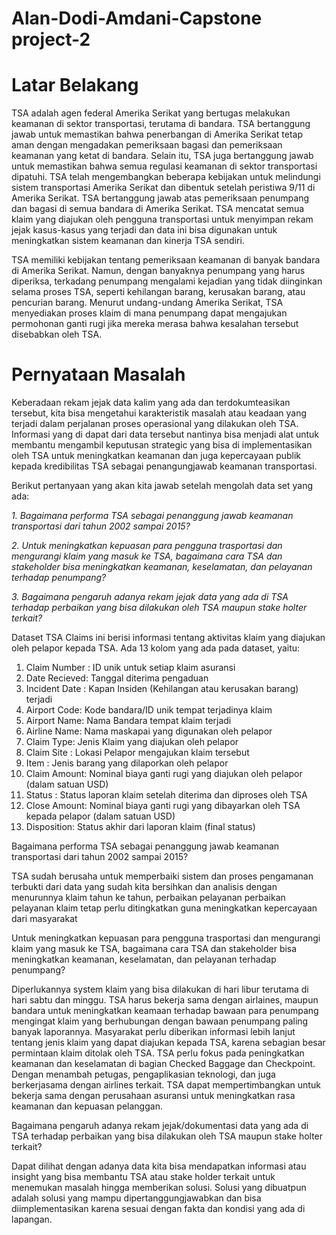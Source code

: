 # Alan-Dodi-Amdani-Capstone project-2
# **Latar Belakang**

TSA adalah agen federal Amerika Serikat yang bertugas melakukan keamanan di sektor transportasi, terutama di bandara. TSA bertanggung jawab untuk memastikan bahwa penerbangan di Amerika Serikat tetap aman dengan mengadakan pemeriksaan bagasi dan pemeriksaan keamanan yang ketat di bandara. Selain itu, TSA juga bertanggung jawab untuk memastikan bahwa semua regulasi keamanan di sektor transportasi dipatuhi. TSA telah mengembangkan beberapa kebijakan untuk melindungi sistem transportasi Amerika Serikat dan dibentuk setelah peristiwa 9/11 di Amerika Serikat. TSA bertanggung jawab atas pemeriksaan penumpang dan bagasi di semua bandara di Amerika Serikat. TSA mencatat semua klaim yang diajukan oleh pengguna transportasi untuk menyimpan rekam jejak kasus-kasus yang terjadi dan data ini bisa digunakan untuk meningkatkan sistem keamanan dan kinerja TSA sendiri.

TSA memiliki kebijakan tentang pemeriksaan keamanan di banyak bandara di Amerika Serikat. Namun, dengan banyaknya penumpang yang harus diperiksa, terkadang penumpang mengalami kejadian yang tidak diinginkan selama proses TSA, seperti kehilangan barang, kerusakan barang, atau pencurian barang. Menurut undang-undang Amerika Serikat, TSA menyediakan proses klaim di mana penumpang dapat mengajukan permohonan ganti rugi jika mereka merasa bahwa kesalahan tersebut disebabkan oleh TSA.
# **Pernyataan Masalah**

Keberadaan rekam jejak data kalim yang ada dan terdokumteasikan tersebut, kita bisa mengetahui karakteristik masalah atau keadaan yang terjadi dalam perjalanan proses operasional yang dilakukan oleh TSA. Informasi yang di dapat dari data tersebut nantinya bisa menjadi alat untuk membantu mengambil keputusan strategic yang bisa di implementasikan oleh TSA untuk meningkatkan keamanan dan juga kepercayaan publik kepada kredibilitas TSA sebagai penangungjawab keamanan transportasi.

Berikut pertanyaan yang akan kita jawab setelah mengolah data set yang ada:

*1. Bagaimana performa TSA sebagai penanggung jawab keamanan transportasi dari tahun 2002 sampai 2015?*

*2. Untuk meningkatkan kepuasan para pengguna trasportasi dan mengurangi klaim yang masuk ke TSA, bagaimana cara TSA dan stakeholder bisa meningkatkan keamanan, keselamatan, dan pelayanan terhadap penumpang?*

*3. Bagaimana pengaruh adanya rekam jejak data yang ada di TSA terhadap perbaikan yang bisa dilakukan oleh TSA maupun stake holter terkait?*

Dataset TSA Claims ini berisi informasi tentang aktivitas klaim yang diajukan oleh pelapor kepada TSA. Ada 13 kolom yang ada pada dataset, yaitu:

1. Claim Number : ID unik untuk setiap klaim asuransi
2. Date Recieved: Tanggal diterima pengaduan
3. Incident Date : Kapan Insiden (Kehilangan atau kerusakan barang) terjadi
4. Airport Code: Kode bandara/ID unik tempat terjadinya klaim
5. Airport Name: Nama Bandara tempat klaim terjadi
6. Airline Name: Nama maskapai yang digunakan oleh pelapor
7. Claim Type: Jenis Klaim yang diajukan oleh pelapor
8. Claim Site : Lokasi Pelapor mengajukan klaim tersebut
9. Item : Jenis barang yang dilaporkan oleh pelapor
10. Claim Amount: Nominal biaya ganti rugi yang diajukan oleh pelapor (dalam satuan USD)
11. Status : Status laporan klaim setelah diterima dan diproses oleh TSA
12. Close Amount: Nominal biaya ganti rugi yang dibayarkan oleh TSA kepada pelapor (dalam satuan USD)
13. Disposition: Status akhir dari laporan klaim (final status)

Bagaimana performa TSA sebagai penanggung jawab keamanan transportasi dari tahun 2002 sampai 2015? 

TSA sudah berusaha untuk memperbaiki sistem dan proses pengamanan terbukti dari data yang sudah kita bersihkan dan analisis dengan menurunnya klaim tahun ke tahun, perbaikan pelayanan perbaikan pelayanan klaim tetap perlu ditingkatkan guna meningkatkan kepercayaan dari masyarakat

Untuk meningkatkan kepuasan para pengguna trasportasi dan mengurangi klaim yang masuk ke TSA, bagaimana cara TSA dan stakeholder bisa meningkatkan keamanan, keselamatan, dan pelayanan terhadap penumpang?

Diperlukannya system klaim yang bisa dilakukan di hari libur terutama di hari sabtu dan minggu.
TSA harus bekerja sama dengan airlaines, maupun bandara untuk meningkatkan keamaan terhadap bawaan para penumpang mengingat klaim yang berhubungan dengan bawaan penumpang paling banyak laporannya.
Masyarakat perlu diberikan informasi lebih lanjut tentang jenis klaim yang dapat diajukan kepada TSA, karena sebagian besar permintaan klaim ditolak oleh TSA.
TSA perlu fokus pada peningkatkan keamanan dan keselamatan di bagian Checked Baggage dan Checkpoint. Dengan menambah petugas, pengaplikasian teknologi, dan juga berkerjasama dengan airlines terkait.
TSA dapat mempertimbangkan untuk bekerja sama dengan perusahaan asuransi untuk meningkatkan rasa keamanan dan kepuasan pelanggan.

Bagaimana pengaruh adanya rekam jejak/dokumentasi data yang ada di TSA terhadap perbaikan yang bisa dilakukan oleh TSA maupun stake holter terkait?

Dapat dilihat dengan adanya data kita bisa mendapatkan informasi atau insight yang bisa membantu TSA atau stake holder terkait untuk menemukan masalah hingga memberikan solusi. Solusi yang dibuatpun adalah solusi yang mampu dipertanggungjawabkan dan bisa diimplementasikan karena sesuai dengan fakta dan kondisi yang ada di lapangan.


